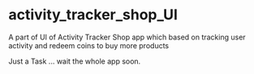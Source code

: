 # activity_tracker_shop_UI

A part of UI of Activity Tracker Shop app which based on tracking user activity and redeem coins to buy more products

Just a Task ... wait the whole app soon.
